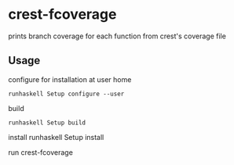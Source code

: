 crest-fcoverage
===============

prints branch coverage for each function from crest's coverage file

## Usage
configure for installation at user home

  `runhaskell Setup configure --user`

build

  `runhaskell Setup build`             

install
  runhaskell Setup install       

run 
  crest-fcoverage                
